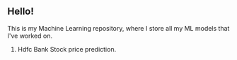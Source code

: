 ## Hello!

This is my Machine Learning repository, where I store all my ML models that I've worked on.
1. Hdfc Bank Stock price prediction.
